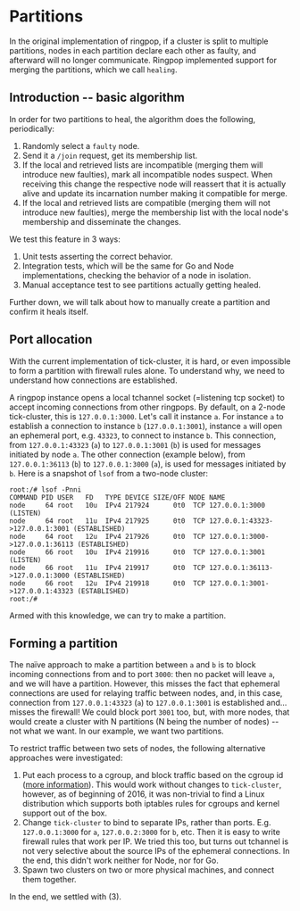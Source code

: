 # Partitions

In the original implementation of ringpop, if a cluster is split to multiple
partitions, nodes in each partition declare each other as faulty, and afterward
will no longer communicate. Ringpop implemented support for merging the
partitions, which we call `healing`.

## Introduction -- basic algorithm

In order for two partitions to heal, the algorithm does the following,
periodically:

1. Randomly select a `faulty` node.
2. Send it a `/join` request, get its membership list.
3. If the local and retrieved lists are incompatible (merging them will
   introduce new faulties), mark all incompatible nodes suspect. When receiving
   this change the respective node will reassert that it is actually alive and
   update its incarnation number making it compatible for merge.
4. If the local and retrieved lists are compatible (merging them will not
   introduce new faulties), merge the membership list with the local node's
   membership and disseminate the changes.

We test this feature in 3 ways:

1. Unit tests asserting the correct behavior.
2. Integration tests, which will be the same for Go and Node implementations,
   checking the behavior of a node in isolation.
3. Manual acceptance test to see partitions actually getting healed.

Further down, we will talk about how to manually create a partition and confirm
it heals itself.

## Port allocation

With the current implementation of tick-cluster, it is hard, or even impossible
to form a partition with firewall rules alone. To understand why, we need to
understand how connections are established.

A ringpop instance opens a local tchannel socket (=listening tcp socket) to
accept incoming connections from other ringpops. By default, on a 2-node
tick-cluster, this is `127.0.0.1:3000`. Let's call it instance `a`. For
instance `a` to establish a connection to instance `b` (`127.0.0.1:3001`),
instance `a` will open an ephemeral port, e.g. `43323`, to connect to instance
`b`. This connection, from `127.0.0.1:43323` (`a`) to `127.0.0.1:3001` (`b`) is
used for messages initiated by node `a`. The other connection (example below),
from `127.0.0.1:36113` (`b`) to `127.0.0.1:3000` (`a`), is used for messages
initiated by `b`. Here is a snapshot of `lsof` from a two-node cluster:

```
root:/# lsof -Pnni
COMMAND PID USER   FD   TYPE DEVICE SIZE/OFF NODE NAME
node     64 root   10u  IPv4 217924      0t0  TCP 127.0.0.1:3000 (LISTEN)
node     64 root   11u  IPv4 217925      0t0  TCP 127.0.0.1:43323->127.0.0.1:3001 (ESTABLISHED)
node     64 root   12u  IPv4 217926      0t0  TCP 127.0.0.1:3000->127.0.0.1:36113 (ESTABLISHED)
node     66 root   10u  IPv4 219916      0t0  TCP 127.0.0.1:3001 (LISTEN)
node     66 root   11u  IPv4 219917      0t0  TCP 127.0.0.1:36113->127.0.0.1:3000 (ESTABLISHED)
node     66 root   12u  IPv4 219918      0t0  TCP 127.0.0.1:3001->127.0.0.1:43323 (ESTABLISHED)
root:/#
```

Armed with this knowledge, we can try to make a partition.

## Forming a partition

The naïve approach to make a partition between `a` and `b` is to block incoming
connections from and to port `3000`: then no packet will leave `a`, and we will
have a partition. However, this misses the fact that ephemeral connections are
used for relaying traffic between nodes, and, in this case, connection from
`127.0.0.1:43323` (`a`) to `127.0.0.1:3001` is established and... misses the
firewall! We could block port `3001` too, but, with more nodes, that
would create a cluster with N partitions (N being the number of nodes) -- not
what we want. In our example, we want two partitions.

To restrict traffic between two sets of nodes, the following alternative
approaches were investigated:

1. Put each process to a cgroup, and block traffic based on the cgroup id
   ([more information][1]). This would work without changes to `tick-cluster`,
   however, as of beginning of 2016, it was non-trivial to find a Linux
   distribution which supports both iptables rules for cgroups and kernel
   support out of the box.
2. Change `tick-cluster` to bind to separate IPs, rather than ports. E.g.
   `127.0.0.1:3000` for `a`, `127.0.0.2:3000` for `b`, etc. Then it is easy to
   write firewall rules that work per IP. We tried this too, but turns out
   tchannel is not very selective about the source IPs of the ephemeral
   connections. In the end, this didn't work neither for Node, nor for Go.
3. Spawn two clusters on two or more physical machines, and connect them
   together.

In the end, we settled with (3).

[1]: https://lwn.net/Articles/569678/

